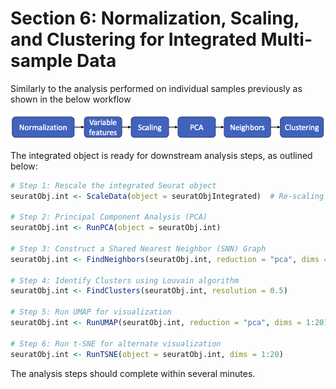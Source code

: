 # Section 6: Normalization, Scaling, and Clustering for Integrated Multi-sample Data 

Similarly to the analysis performed on individual samples previously as shown in the below workflow

![](./images/seurat_norm_clustering_workflow.png)

The integrated object is ready for downstream analysis steps, as outlined below:

```r
# Step 1: Rescale the integrated Seurat object
seuratObj.int <- ScaleData(object = seuratObjIntegrated)  # Re-scaling if Assay has changed

# Step 2: Principal Component Analysis (PCA)
seuratObj.int <- RunPCA(object = seuratObj.int)

# Step 3: Construct a Shared Nearest Neighbor (SNN) Graph
seuratObj.int <- FindNeighbors(seuratObj.int, reduction = "pca", dims = 1:20)

# Step 4: Identify Clusters using Louvain algorithm
seuratObj.int <- FindClusters(seuratObj.int, resolution = 0.5)

# Step 5: Run UMAP for visualization
seuratObj.int <- RunUMAP(seuratObj.int, reduction = "pca", dims = 1:20)

# Step 6: Run t-SNE for alternate visualization
seuratObj.int <- RunTSNE(object = seuratObj.int, dims = 1:20)
```

The analysis steps should complete within several minutes.

